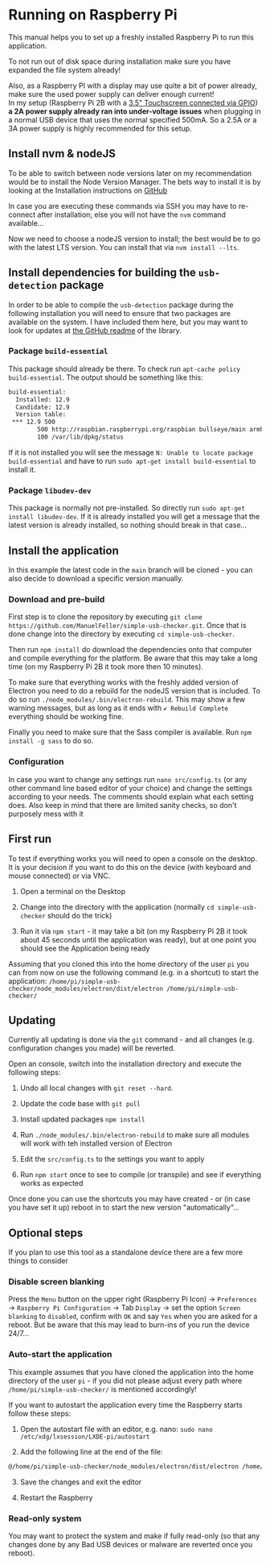 # Running on Raspberry Pi

This manual helps you to set up a freshly installed Raspberry Pi to run this application.

To not run out of disk space during installation make sure you have expanded the file system already!

Also, as a Raspberry PI with a display may use quite a bit of power already, make sure the used power supply can deliver enough current!  
In my setup (Raspberry Pi 2B with a [3.5" Touchscreen connected via GPIO](http://www.lcdwiki.com/MHS-3.5inch_RPi_Display)) **a 2A power supply already ran into under-voltage issues** when plugging in a normal USB device that uses the normal specified 500mA. So a 2.5A or a 3A power supply is highly recommended for this setup.

## Install nvm & nodeJS

To be able to switch between node versions later on my recommendation would be to install the Node Version Manager.
The bets way to install it is by looking at the Installation instructions on [GitHub](https://github.com/nvm-sh/nvm#installing-and-updating)

In case you are executing these commands via SSH you may have to re-connect after installation; else you will not have the `nvm` command available...

Now we need to choose a nodeJS version to install; the best would be to go with the latest LTS version. You can install that via `nvm install --lts`.

## Install dependencies for building the `usb-detection` package

In order to be able to compile the `usb-detection` package during the following installation you will need to ensure that two packages are available on the system. I have included them here, but you may want to look for updates at [the GitHub readme](https://github.com/MadLittleMods/node-usb-detection#development-compile-from-source) of the library.

### Package `build-essential`

This package should already be there. To check run `apt-cache policy build-essential`. The output should be something like this:

```bash
build-essential:
  Installed: 12.9
  Candidate: 12.9
  Version table:
 *** 12.9 500
        500 http://raspbian.raspberrypi.org/raspbian bullseye/main armhf Packages
        100 /var/lib/dpkg/status
```

If it is not installed you will see the message `N: Unable to locate package build-essential` and have to run `sudo apt-get install build-essential` to install it.

### Package `libudev-dev`

This package is normally not pre-installed. So directly run `sudo apt-get install libudev-dev`. If it is already installed you will get a message that the latest version is already installed, so nothing should break in that case...

## Install the application

In this example the latest code in the `main` branch will be cloned - you can also decide to download a specific version manually.

### Download and pre-build

First step is to clone the repository by executing `git clone https://github.com/ManuelFeller/simple-usb-checker.git`. Once that is done change into the directory by executing `cd simple-usb-checker`.

Then run `npm install` do download the dependencies onto that computer and compile everything for the platform. Be aware that this may take a long time (on my Raspberry Pi 2B it took more then 10 minutes).

To make sure that everything works with the freshly added version of Electron you need to do a rebuild for the nodeJS version that is included. To do so run `./node_modules/.bin/electron-rebuild`. This may show a few warning messages, but as long as it ends with `✔ Rebuild Complete` everything should be working fine.

Finally you need to make sure that the Sass compiler is available. Run `npm install -g sass` to do so.

### Configuration

In case you want to change any settings run `nano src/config.ts` (or any other command line based editor of your choice) and change the settings according to your needs. The comments should explain what each setting does. Also keep in mind that there are limited sanity checks, so don't purposely mess with it

## First run

To test if everything works you will need to open a console on the desktop. It is your decision if you want to do this on the device (with keyboard and mouse connected) or via VNC.

1. Open a terminal on the Desktop

2. Change into the directory with the application (normally `cd simple-usb-checker` should do the trick)

3. Run it via `npm start` - it may take a bit (on my Raspberry Pi 2B it took about 45 seconds until the application was ready), but at one point you should see the Application being ready

Assuming that you cloned this into the home directory of the user `pi` you can from now on use the following command (e.g. in a shortcut) to start the application: `/home/pi/simple-usb-checker/node_modules/electron/dist/electron /home/pi/simple-usb-checker/`

## Updating

Currently all updating is done via the `git` command - and all changes (e.g. configuration changes you made) will be reverted.

Open an console, switch into the installation directory and execute the following steps:

1. Undo all local changes with `git reset --hard`.

2. Update the code base with `git pull`

3. Install updated packages `npm install`

4. Run `./node_modules/.bin/electron-rebuild` to make sure all modules will work with teh installed version of Electron

5. Edit the `src/config.ts` to the settings you want to apply

6. Run `npm start` once to see to compile (or transpile) and see if everything works as expected

Once done you can use the shortcuts you may have created - or (in case you have set it up) reboot in to start the new version "automatically"...

## Optional steps

If you plan to use this tool as a standalone device there are a few more things to consider

### Disable screen blanking

Press the `Menu` button on the upper right (Raspberry Pi Icon) -> `Preferences` -> `Raspberry Pi Configuration` -> Tab `Display` -> set the option `Screen blanking` to `disabled`, confirm with `OK` and say `Yes` when you are asked for a reboot. But be aware that this may lead to burn-ins of you run the device 24/7...

### Auto-start the application

This example assumes that you have cloned the application into the home directory of the user `pi` - if you did not please adjust every path where `/home/pi/simple-usb-checker/` is mentioned accordingly!

If you want to autostart the application every time the Raspberry starts follow these steps:  

1. Open the autostart file with an editor, e.g. nano: `sudo nano /etc/xdg/lxsession/LXDE-pi/autostart`

2. Add the following line at the end of the file:

```bash
@/home/pi/simple-usb-checker/node_modules/electron/dist/electron /home/pi/simple-usb-checker/
```

3. Save the changes and exit the editor

4. Restart the Raspberry

### Read-only system

You may want to protect the system and make if fully read-only (so that any changes done by any Bad USB devices or malware are reverted once you reboot).

